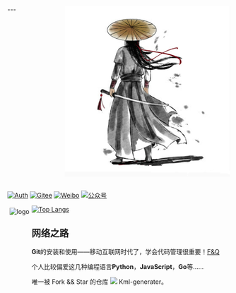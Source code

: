 
<p><a href="https://github.com/likoosong"><img src="./images/logo202400.png" align="right" /></a>
</p>
---

<img src="https://cdn.jsdelivr.net/gh/eryajf/tu@main/img/image_20240420_214408.gif" width="800"  height="3">

[![Auth](https://img.shields.io/badge/Auth-likoosong-ff69b4?logo=github)](https://github.com/likoosong) [![Gitee](https://img.shields.io/badge/Gitee-szbin-green?logo=gitee)](https://gitee.com/likoosong) [![Weibo](https://img.shields.io/badge/微博-雁过无声song-8A2BE2?logo=Weibo)](https://www.weibo.com/u/1495375454) [![公众号](https://img.shields.io/badge/公众号-雁过无声song-blue?logo=Wechat)](https://weixin.qq.com)  

<img src="https://github-readme-stats.vercel.app/api?username=likoosong&show_icons=true" alt="logo" height="160" align="left" style="margin: 5px; margin-bottom: 20px;" />

[![Top Langs](https://github-readme-stats.vercel.app/api/top-langs/?username=likoosong&layout=compact)](https://github.com/likoosong/github-readme-stats) 




## 网络之路

**Git**的安装和使用——移动互联网时代了，学会代码管理很重要！[F&Q](./git/关于git命令行使用的一些问题.md)

个人比较偏爱这几种编程语言**Python**，**JavaScript**，**Go**等......

唯一被 Fork && Star 的仓库 [![](https://img.shields.io/github/stars/likoosong/kml_generater.svg)](https://github.com/likoosong/kml_generater) Kml-generater。
